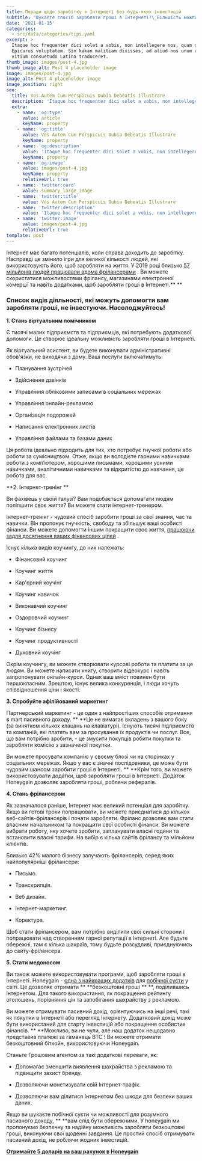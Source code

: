 ```yaml
---
title: Поради щодо заробітку в Інтернеті без будь-яких інвестицій
subtitle: "Шукаєте спосіб заробляти гроші в Інтернеті?\_Більшість можливостей заробляння грошей часто вимагають значних інвестицій. Однак інтернет відкрив можливості, які з вашого боку вимагають незначних або взагалі інвестицій."
date: '2021-01-15'
categories:
  - src/data/categories/tips.yaml
excerpt: >-
  Itaque hoc frequenter dici solet a vobis, non intellegere nos, quam dicat
  Epicurus voluptatem. Sin kakan malitiam dixisses, ad aliud nos unum certum
  vitium consuetudo Latina traduceret.
thumb_image: images/post-4.jpg
thumb_image_alt: Post 4 placeholder image
image: images/post-4.jpg
image_alt: Post 4 placeholder image
image_position: right
seo:
  title: Vos Autem Cum Perspicuis Dubia Debeatis Illustrare
  description: 'Itaque hoc frequenter dici solet a vobis, non intellegere nos'
  extra:
    - name: 'og:type'
      value: article
      keyName: property
    - name: 'og:title'
      value: Vos Autem Cum Perspicuis Dubia Debeatis Illustrare
      keyName: property
    - name: 'og:description'
      value: 'Itaque hoc frequenter dici solet a vobis, non intellegere nos'
      keyName: property
    - name: 'og:image'
      value: images/post-4.jpg
      keyName: property
      relativeUrl: true
    - name: 'twitter:card'
      value: summary_large_image
    - name: 'twitter:title'
      value: Vos Autem Cum Perspicuis Dubia Debeatis Illustrare
    - name: 'twitter:description'
      value: 'Itaque hoc frequenter dici solet a vobis, non intellegere nos'
    - name: 'twitter:image'
      value: images/post-4.jpg
      relativeUrl: true
template: post
---
```

Інтернет має багато потенціалів, коли справа доходить до заробітку. Насправді це змінило ігри для великої кількості людей, які використовують його, щоб заробляти на життя. У 2019 році близько [57 мільйонів людей працювали вдома фрілансерами](https://ddiy.co/freelance-statistics/) . Ви можете скористатися можливостями фрілансу, магазинами електронної комерції та навіть додатками, щоб заробляти гроші в Інтернеті.** **

### Список видів діяльності, які можуть допомогти вам заробляти гроші, не інвестуючи. Насолоджуйтесь!

**1. Стань віртуальним помічником**

Є тисячі малих підприємств та підприємців, які потребують додаткової допомоги. Це створює ідеальну можливість заробляти гроші в Інтернеті.

Як віртуальний асистент, ви будете виконувати адміністративні обов'язки, не виходячи з дому. Ваші послуги включатимуть:

*   Планування зустрічей

*   Здійснення дзвінків 

*   Управління обліковими записами в соціальних мережах

*   Управління онлайн-рекламою 

*   Організація подорожей

*   Написання електронних листів

*   Управління файлами та базами даних

Ця робота ідеально підходить для тих, хто потребує гнучкої роботи або роботи за сумісництвом. Отже, якщо ви володієте гарними навичками роботи з комп’ютером, хорошими письмами, хорошими усними навичками, аналітичними навичками та відкритістю до навчання, це робота для вас.

**2. Інтернет-тренінг **

Ви фахівець у своїй галузі? Вам подобається допомагати людям поліпшити своє життя? Ви можете стати інтернет-тренером.

Інтернет-тренінг - чудовий спосіб заробити гроші за свої знання, час та навички. Він пропонує гнучкість, свободу та збільшує ваші особисті фінанси. Ви можете допомогти іншим покращити своє життя, [працюючи задля досягнення ваших фінансових цілей](https://www.blog.honeygain.com/post/best-personal-financial-goals-by-honeygain) .

Існує кілька видів коучингу, до них належать:

*   Фінансовий коучинг

*   Коучинг життя

*   Кар'єрний коучінг

*   Коучинг навичок

*   Виконавчий коучинг

*   Оздоровчий коучинг

*   Коучинг бізнесу

*   Коучинг продуктивності

*   Духовний коучінг

Окрім коучингу, ви можете створювати курсові роботи та платити за це людям. Ви можете написати книгу, створити відеокурс і навіть запропонувати онлайн-курси. Однак ваш вміст повинен бути першокласним. Зрештою, існує велика конкуренція, і люди хочуть співвідношення ціни і якості.

**3. Спробуйте афілійований маркетинг**

Партнерський маркетинг - це один з найпростіших способів отримання **s** mart пасивного доходу. ** **Це не вимагає вкладень з вашого боку (за винятком кількох клацань на клавіатурі). Існують тисячі підприємств та компаній, які платять вам за просування їх продуктів чи послуг. Все, що вам потрібно зробити, - це змусити покупців робити покупки та заробляти комісію з зазначеної покупки.

Ви можете просувати компанію у своєму блозі чи на сторінках у соціальних мережах. Якщо у вас є значні послідовники, це може бути чудовим шансом заробити гроші в Інтернеті. ** **Крім того, ви можете використовувати додатки, щоб заробляти гроші в Інтернеті. Додаток Honeygain дозволяє заробляти гроші, роблячи рефералів.

**4. Стань фрілансером**

Як зазначалося раніше, Інтернет має великий потенціал для заробітку. Якщо ви готові трохи попрацювати, ви можете приєднатися до кількох веб-сайтів-фрілансерів і почати заробляти. Фріланс дозволяє вам стати власним начальником та покращити свої особисті фінанси. Ви можете вибрати роботу, яку хочете зробити, запланувати власні години та встановити власні тарифи. На вибір є кілька сайтів фрілансу та мільйони клієнтів.

Близько 42% малого бізнесу залучають фрілансерів, серед яких найпопулярніші фрілансери:

*   Письмо.

*   Транскрипція.

*   Веб дизайн.

*   Інтернет-маркетинг.

*   Коректура. 

Щоб стати фрілансером, вам потрібно виділити свої сильні сторони і попрацювати над створенням гарної репутації в Інтернеті. Але будьте обережні, там є кілька шахраїв, тому будьте розсудливі, приєднуючись до сайту-фрілансера.

**5. Стати медоносом**

Ви також можете використовувати програми, щоб заробляти гроші в Інтернеті. Honeygain - [одна з найкращих додатків](https://www.blog.honeygain.com/post/why-honeygain-is-the-best-side-hustler-app)  для [побічної суєти](https://www.blog.honeygain.com/post/why-honeygain-is-the-best-side-hustler-app) у світі. Це дозволяє отримати ** **безкоштовні гроші ** **, поділившись Інтернетом. Для такого використання, як покращення рейтингу оголошень, порівняння цін та запобігання шахрайству з рекламою.

Ви можете отримувати пасивний дохід, орієнтуючись на інші речі, такі як покупки в Інтернеті або перегляд Інтернету. Додатковий дохід може бути використаний для старту інвестицій або покращення особистих фінансів. ** **Можливо, ви не чули, але наш додаток нещодавно представив платежі за гаманець BTC ! Ви можете отримати безкоштовний біткойн, використовуючи Honeygain.

Станьте Грошовим агентом за такі додаткові переваги, як:

*   Допомагає зменшити виявлення шахрайства з рекламою та підвищити захист бренду. 

*   Дозволяючи монетизувати свій Інтернет-трафік.

*   Дозволяючи вам ділитися Інтернетом без шкоди для безпеки ваших даних. 

Якщо ви шукаєте побічної суєти чи можливості для розумного пасивного доходу, ** **вам слід бути обережними. У honeygain ми пропонуємо безпечну та надійну можливість заробляти безкоштовні гроші, виконуючи свої щоденні завдання. Це простий спосіб отримувати пасивний дохід, не роблячи жодних інвестицій.

[**Отримайте 5 доларів на ваш рахунок в  Honeygain**](http://bit.ly/3bvbbwy)


